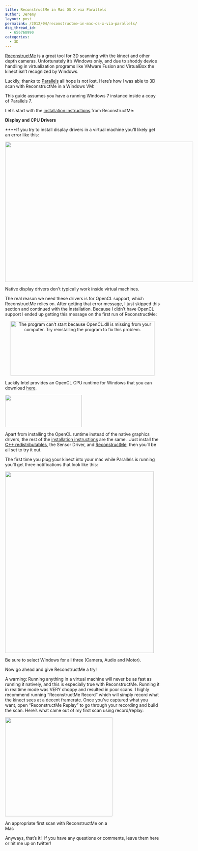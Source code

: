 ```yaml
---
title: ReconstructMe in Mac OS X via Parallels
author: Jeremy
layout: post
permalink: /2012/04/reconstructme-in-mac-os-x-via-parallels/
dsq_thread_id:
  - 656768990
categories:
  - 3D
---
```

<a onclick="javascript:pageTracker._trackPageview('/outgoing/reconstructme.net');"  href="http://reconstructme.net">ReconstructMe</a> is a great tool for 3D scanning with the kinect and other depth cameras. Unfortunately it&#8217;s Windows only, and due to shoddy device handling in virtualization programs like VMware Fusion and VirtualBox the kinect isn&#8217;t recognized by Windows.

Luckily, thanks to <a onclick="javascript:pageTracker._trackPageview('/outgoing/www.parallels.com/');"  href="http://www.parallels.com/">Parallels</a> all hope is not lost. Here&#8217;s how I was able to 3D scan with ReconstructMe in a Windows VM:

This guide assumes you have a running Windows 7 instance inside a copy of Parallels 7.

Let&#8217;s start with the <a onclick="javascript:pageTracker._trackPageview('/outgoing/reconstructme.net/installation/');"  href="http://reconstructme.net/installation/">installation instructions</a> from ReconstructMe:

**Display and CPU Drivers**

****If you try to install display drivers in a virtual machine you&#8217;ll likely get an error like this:

<div id="attachment_113" style="width: 622px" class="wp-caption aligncenter">
  <a onclick="javascript:pageTracker._trackPageview('/downloads/wp-content/uploads/2012/04/NVIDIA-nogo1.png');"  href="http://jherrman.com/wp-content/uploads/2012/04/NVIDIA-nogo1.png"><img class="size-full wp-image-113" title="NVIDIA No Go" src="http://jherrman.com/wp-content/uploads/2012/04/NVIDIA-nogo1.png" alt="" width="612" height="456" /></a>
  
  <p class="wp-caption-text">
    Native display drivers don't typically work inside virtual machines.
  </p>
</div>

The real reason we need these drivers is for OpenCL support, which ReconstructMe relies on. After getting that error message, I just skipped this section and continued with the installation. Because I didn&#8217;t have OpenCL support I ended up getting this message on the first run of ReconstructMe:

<p style="text-align: center;">
  <a onclick="javascript:pageTracker._trackPageview('/downloads/wp-content/uploads/2012/04/OpenCL-nogo.png');"  href="http://jherrman.com/wp-content/uploads/2012/04/OpenCL-nogo.png"><img class="aligncenter size-full wp-image-112" title="OpenCL not found" src="http://jherrman.com/wp-content/uploads/2012/04/OpenCL-nogo.png" alt="The program can't start because OpenCL.dll is missing from your computer. Try reinstalling the program to fix this problem." width="468" height="178" /></a>
</p>

Luckily Intel provides an OpenCL CPU runtime for Windows that you can download <a onclick="javascript:pageTracker._trackPageview('/outgoing/software.intel.com/en-us/articles/vcsource-tools-opencl-sdk/');"  href="http://software.intel.com/en-us/articles/vcsource-tools-opencl-sdk/">here</a>.

<a onclick="javascript:pageTracker._trackPageview('/downloads/wp-content/uploads/2012/04/OpenCL-CPU-Runtime.png');"  href="http://jherrman.com/wp-content/uploads/2012/04/OpenCL-CPU-Runtime.png"><img class="aligncenter size-full wp-image-114" title="OpenCL CPU Runtime" src="http://jherrman.com/wp-content/uploads/2012/04/OpenCL-CPU-Runtime.png" alt="" width="249" height="105" /></a>

Apart from installing the OpenCL runtime instead of the native graphics drivers, the rest of the <a onclick="javascript:pageTracker._trackPageview('/outgoing/reconstructme.net/installation/');"  href="http://reconstructme.net/installation/">installation instructions</a> are the same.  Just install the <a onclick="javascript:pageTracker._trackPageview('/outgoing/www.microsoft.com/download/en/details.aspx?id=5555');"  href="http://www.microsoft.com/download/en/details.aspx?id=5555">C++ redistributables</a>, the Sensor Driver, and <a onclick="javascript:pageTracker._trackPageview('/outgoing/reconstructme.net/downloads');"  href="http://reconstructme.net/downloads">ReconstructMe</a>, then you&#8217;ll be all set to try it out.

The first time you plug your kinect into your mac while Parallels is running you&#8217;ll get three notifications that look like this:

<a onclick="javascript:pageTracker._trackPageview('/downloads/wp-content/uploads/2012/04/USB-Camera.png');"  href="http://jherrman.com/wp-content/uploads/2012/04/USB-Camera.png"><img class="aligncenter size-full wp-image-115" title="USB Camera" src="http://jherrman.com/wp-content/uploads/2012/04/USB-Camera.png" alt="" width="484" height="590" /></a>

Be sure to select Windows for all three (Camera, Audio and Motor).

Now go ahead and give ReconstructMe a try!

A warning: Running anything in a virtual machine will never be as fast as running it natively, and this is especially true with ReconstructMe. Running it in realtime mode was VERY choppy and resulted in poor scans. I highly recommend running &#8220;ReconstructMe Record&#8221; which will simply record what the kinect sees at a decent framerate. Once you&#8217;ve captured what you want, open &#8220;ReconstructMe Replay&#8221; to go through your recording and build the scan. Here&#8217;s what came out of my first scan using record/replay:

<div id="attachment_116" style="width: 359px" class="wp-caption aligncenter">
  <a onclick="javascript:pageTracker._trackPageview('/downloads/wp-content/uploads/2012/04/MacPlus.png');"  href="http://jherrman.com/wp-content/uploads/2012/04/MacPlus.png"><img class="size-full wp-image-116" title="Mac Plus" src="http://jherrman.com/wp-content/uploads/2012/04/MacPlus.png" alt="" width="349" height="322" /></a>
  
  <p class="wp-caption-text">
    An appropriate first scan with ReconstructMe on a Mac
  </p>
</div>

Anyways, that&#8217;s it!  If you have any questions or comments, leave them here or hit me up on twitter!
